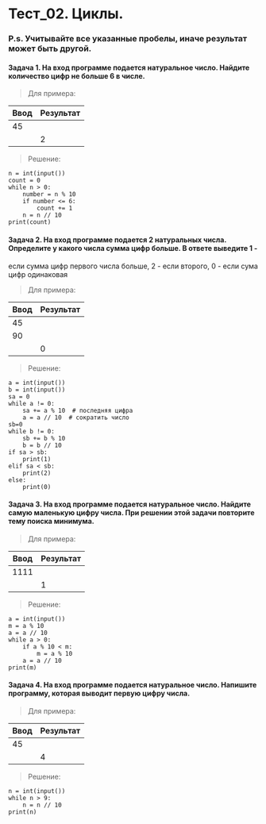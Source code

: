 # Тест_02. Циклы.
### P.s. Учитывайте все указанные пробелы, иначе результат может быть другой.

#### Задача 1. На вход программе подается натуральное число. Найдите количество цифр не больше 6 в числе.

> Для примера:

|Ввод    |Результат
|--------|--------------------
|45      |
|        |2

> Решение:
```
n = int(input())
count = 0
while n > 0:
    number = n % 10
    if number <= 6:
        count += 1
    n = n // 10
print(count)
```

#### Задача 2. На вход программе подается 2 натуральных числа. Определите у какого числа сумма цифр больше. В ответе выведите 1 -
если сумма цифр первого числа больше, 2 - если второго, 0 - если сума цифр одинаковая

> Для примера:

|Ввод    |Результат
|--------|-----------
|45      |
|90      |
|        |0

> Решение:

```
a = int(input())
b = int(input())
sa = 0
while a != 0:
    sa += a % 10  # последняя цифра
    a = a // 10  # сократить число
sb=0
while b != 0:
    sb += b % 10
    b = b // 10
if sa > sb:
    print(1)
elif sa < sb:
    print(2)
else:
    print(0)
```

#### Задача 3. На вход программе подается натуральное число. Найдите самую маленькую цифру числа. При решении этой задачи повторите тему поиска минимума.

> Для примера:

|Ввод    |Результат
|--------|-----------
|1111    |
|        |1

> Решение:

```
a = int(input())
m = a % 10
a = a // 10
while a > 0:
    if a % 10 < m:
        m = a % 10
    a = a // 10
print(m)
```

#### Задача 4. На вход программе подается натуральное число. Напишите программу, которая выводит первую цифру числа.

> Для примера:

|Ввод    |Результат
|--------|-----------
|45      |
|        |4

> Решение:

```
n = int(input())
while n > 9:
    n = n // 10
print(n)
```













